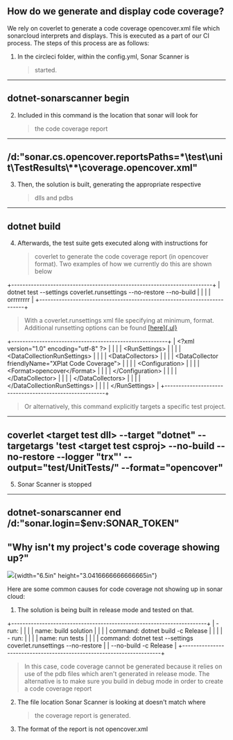 ## **How do we generate and display code coverage?**

We rely on coverlet to generate a code coverage opencover.xml file which
sonarcloud interprets and displays. This is executed as a part of our CI
process. The steps of this process are as follows:

1.  In the circleci folder, within the config.yml, Sonar Scanner is
    > started.

  ---------------------------
  dotnet-sonarscanner begin
  ---------------------------

2.  Included in this command is the location that sonar will look for
    > the code coverage report

  --------------------------------------------------------------------------------------------------
  /d:\"sonar.cs.opencover.reportsPaths=\*\\test\\unit\\TestResults\\\*\*\\coverage.opencover.xml\"
  --------------------------------------------------------------------------------------------------

3.  Then, the solution is built, generating the appropriate respective
    > dlls and pdbs

  --------------
  dotnet build
  --------------

4.  Afterwards, the test suite gets executed along with instructions for
    > coverlet to generate the code coverage report (in opencover
    > format). Two examples of how we currently do this are shown below

+------------------------------------------------------------------------+
| dotnet test \--settings coverlet.runsettings \--no-restore \--no-build |
|                                                                        |
| orrrrrrrr                                                              |
+------------------------------------------------------------------------+

> With a coverlet.runsettings xml file specifying at minimum, format.
> Additional runsetting options can be found
> [[here]{.ul}](https://docs.microsoft.com/en-us/visualstudio/test/customizing-code-coverage-analysis?view=vs-2017)

+--------------------------------------------------------+
| \<?xml version=\"1.0\" encoding=\"utf-8\" ?\>          |
|                                                        |
| \<RunSettings\>                                        |
|                                                        |
| \<DataCollectionRunSettings\>                          |
|                                                        |
| \<DataCollectors\>                                     |
|                                                        |
| \<DataCollector friendlyName=\"XPlat Code Coverage\"\> |
|                                                        |
| \<Configuration\>                                      |
|                                                        |
| \<Format\>opencover\</Format\>                         |
|                                                        |
| \</Configuration\>                                     |
|                                                        |
| \</DataCollector\>                                     |
|                                                        |
| \</DataCollectors\>                                    |
|                                                        |
| \</DataCollectionRunSettings\>                         |
|                                                        |
| \</RunSettings\>                                       |
+--------------------------------------------------------+

> Or alternatively, this command explicitly targets a specific test
> project.

  ---------------------------------------------------------------------------------------------------------------------------------------------------------------------------------------------------
  coverlet \<target test dll\> \--target \"dotnet\" \--targetargs \'test \<target test csproj\> \--no-build \--no-restore \--logger \"trx\"\' \--output=\"test/UnitTests/\" \--format=\"opencover\"
  ---------------------------------------------------------------------------------------------------------------------------------------------------------------------------------------------------

5.  Sonar Scanner is stopped

  --------------------------------------------------------------
  dotnet-sonarscanner end /d:\"sonar.login=\$env:SONAR_TOKEN\"
  --------------------------------------------------------------

##   **"Why isn't my project's code coverage showing up?"**

![](media/image1.png){width="6.5in" height="3.0416666666666665in"}

Here are some common causes for code coverage not showing up in sonar
cloud:

1.  The solution is being built in release mode and tested on that.

+----------------------------------------------------------------------+
| \- run:                                                              |
|                                                                      |
| name: build solution                                                 |
|                                                                      |
| command: dotnet build -c Release                                     |
|                                                                      |
| \- run:                                                              |
|                                                                      |
| name: run tests                                                      |
|                                                                      |
| command: dotnet test \--settings coverlet.runsettings \--no-restore  |
| \--no-build -c Release                                               |
+----------------------------------------------------------------------+

> In this case, code coverage cannot be generated because it relies on
> use of the pdb files which aren't generated in release mode. The
> alternative is to make sure you build in debug mode in order to create
> a code coverage report

2.  The file location Sonar Scanner is looking at doesn't match where
    > the coverage report is generated.

3.  The format of the report is not opencover.xml
